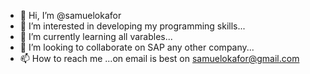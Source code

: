 - 👋 Hi, I’m @samuelokafor
- 👀 I’m interested in developing my programming skills...
- 🌱 I’m currently learning all varables...
- 💞️ I’m looking to collaborate on SAP any other company...
- 📫 How to reach me ...on email is best on samuelokafor@gmail.com

<!---
samuelokafor/samuelokafor is a ✨ special ✨ repository because its `README.md` (this file) appears on your GitHub profile.
You can click the Preview link to take a look at your changes.
--->
